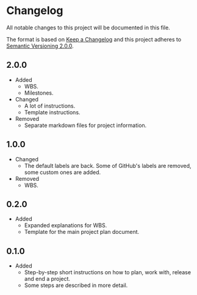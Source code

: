# Changelog
All notable changes to this project will be documented in this file.

The format is based on [Keep a Changelog][1] and this project adheres to [Semantic Versioning 2.0.0][2].

## 2.0.0

* Added
    * WBS.
    * Milestones.
* Changed
    * A lot of instructions.
    * Template instructions.
* Removed
    * Separate markdown files for project information.

## 1.0.0

* Changed
  * The default labels are back. Some of GitHub's labels are removed, some custom ones are added.
* Removed
  * WBS.

## 0.2.0
* Added
    * Expanded explanations for WBS.
    * Template for the main project plan document.

## 0.1.0

* Added
    * Step-by-step short instructions on how to plan, work with, release and end a project.
    * Some steps are described in more detail.


[1]: https://keepachangelog.com/en/1.0.0/
[2]: https://semver.org/
